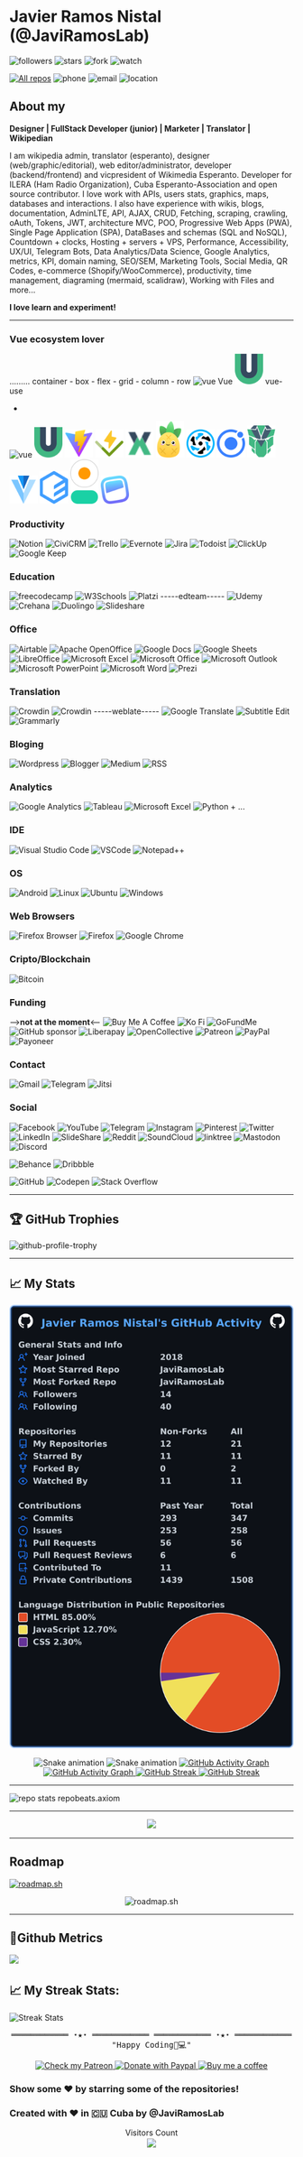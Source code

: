 # Javier Ramos Nistal (@JaviRamosLab)

![followers](https://custom-icon-badges.demolab.com/github/followers/JaviRamosLab?logo=person-add&style=social&logoColor=black)
![stars](https://custom-icon-badges.demolab.com/github/stars/JaviRamosLab?logo=star&style=social&logoColor=black)
![fork](https://custom-icon-badges.demolab.com/github/forks/JaviRamosLab?logo=fork&style=social&logoColor=black)
![watch](https://custom-icon-badges.demolab.com/github/watchers/JaviRamosLab?logo=eye&style=social&logoColor=black)

[![All repos](https://custom-icon-badges.demolab.com/badge/-My%20Repos-blue?&style=flat&logoColor=white&logo=repo)](https://github.com/JaviRamosLab/repositories)
![phone](https://custom-icon-badges.demolab.com/badge/-+53--5843--9494-orange?&style=flat&logo=phone&logoColor=white)
![email](https://custom-icon-badges.demolab.com/badge/-co2mm.esperanto@gmail.com-red?&style=flat&logo=mention&logoColor=white)
![location](https://custom-icon-badges.demolab.com/badge/Havana-Cuba-purple?&style=flat&logo=location&logoColor=white)

## About my

**Designer | FullStack Developer (junior) | Marketer | Translator | Wikipedian**

I am wikipedia admin, translator (esperanto), designer (web/graphic/editorial), web editor/administrator, developer (backend/frontend) and vicpresident of Wikimedia Esperanto. Developer for ILERA (Ham Radio Organization), Cuba Esperanto-Association and open source contributor. I love work with APIs, users stats, graphics, maps, databases and interactions. I also have experience with wikis, blogs, documentation, AdminLTE, API, AJAX, CRUD, Fetching, scraping, crawling, oAuth, Tokens, JWT, architecture MVC, POO, Progressive Web Apps (PWA), Single Page Application (SPA), DataBases and schemas (SQL and NoSQL), Countdown + clocks, Hosting + servers + VPS, Performance, Accessibility, UX/UI, Telegram Bots, Data Analytics/Data Science, Google Analytics, metrics, KPI, domain naming, SEO/SEM, Marketing Tools, Social Media, QR Codes, e-commerce (Shopify/WooCommerce), productivity, time management, diagraming (mermaid, scalidraw), Working with Files and more...

**I love learn and experiment!**

---

### Vue ecosystem lover

<span>
.........
</span>
<style>
    .box {
        display: flex,
    }
    .tech {
        /* align: center, */
    }
</style>
container - box - 
flex - grid - 
column - row

<span class="box">
    <span class="tech">
        <img src="logos/vuejs.svg" alt="vue" style="width: 50px">
        <span>Vue</span>
    </span>
    <span class="tech">
        <img src="logos/vueuse.svg" alt="vueuse" style="width: 50px">
        <span>vue-use</span>
    </span>
</span>

-

<img src="logos/vuejs.svg" alt="vue" style="width: 50px">
<img src="logos/vueuse.svg" alt="vueuse" style="width: 50px">
<img src="logos/vitejs.svg" alt="vitejs" style="width: 50px">
<img src="logos/vitest.svg" alt="vitest" style="width: 50px">
<img src="logos/vuex.svg" alt="vuex" style="width: 50px">
<img src="logos/pinia.svg" alt="pinia" style="width: 50px">
<img src="logos/quasar.svg" alt="quasar" style="width: 50px">
<img src="logos/ionic.svg" alt="ionic" style="width: 50px">
<img src="logos/PrimeVue.svg" alt="PrimeVue" style="width: 50px">
<img src="logos/vuetifyjs.svg" alt="vuetifyjs" style="width: 50px">
<img src="logos/element.svg" alt="element" style="width: 50px">
<img src="logos/daisyUI.svg" alt="daisyUI" style="width: 50px">
<img src="logos/headlessui.svg" alt="headlessui" style="width: 50px">
<img src="logos/.svg" alt="" style="width: 50px">
<img src="logos/.svg" alt="" style="width: 50px">
<img src="logos/.svg" alt="" style="width: 50px">
<img src="logos/.svg" alt="" style="width: 50px">
<img src="logos/.svg" alt="" style="width: 50px">






















### Productivity

![Notion](https://img.shields.io/badge/Notion-000?logo=notion&logoColor=fff&style=flat)
![CiviCRM](https://img.shields.io/badge/CiviCRM-81C459?logo=civicrm&logoColor=fff&style=flat)
![Trello](https://img.shields.io/badge/Trello-0052CC?logo=trello&logoColor=fff&style=flat)
![Evernote](https://img.shields.io/badge/Evernote-00A82D?logo=evernote&logoColor=fff&style=flat)
![Jira](https://img.shields.io/badge/Jira-0052CC?logo=jira&logoColor=fff&style=flat)
![Todoist](https://img.shields.io/badge/Todoist-E44332?logo=todoist&logoColor=fff&style=flat)
![ClickUp](https://img.shields.io/badge/ClickUp-7B68EE?logo=clickup&logoColor=fff&style=flat)
![Google Keep](https://img.shields.io/badge/Google%20Keep-FB0?logo=googlekeep&logoColor=000&style=flat)

### Education

![freecodecamp](https://img.shields.io/badge/freecodecamp-27273D?logo=freecodecamp&logoColor=white&style=flat)
![W3Schools](https://img.shields.io/badge/W3Schools-04AA6D?logo=W3Schools&logoColor=white&style=flat)
![Platzi](https://img.shields.io/badge/Platzi-98CA3F?logo=platzi&logoColor=white&style=flat)
-----edteam-----
![Udemy](https://img.shields.io/badge/Udemy-EC5252?logo=Udemy&logoColor=white&style=flat)
![Crehana](https://img.shields.io/badge/Crehana-4B22F4?logo=crehana&logoColor=fff&style=flat)
![Duolingo](https://img.shields.io/badge/Duolingo-58CC02?logo=Duolingo&logoColor=white&style=flat)
![Slideshare](https://img.shields.io/badge/Slideshare-0077B5?logo=slideshare&logoColor=white&style=flat)

### Office

![Airtable](https://img.shields.io/badge/Airtable-18BFFF?logo=Airtable&logoColor=white&style=flat)
![Apache OpenOffice](https://img.shields.io/badge/Apache_OpenOffice-0E85CD?logo=ApacheOpenOffice&logoColor=white&style=flat)
![Google Docs](https://img.shields.io/badge/Google%20Docs-4285F4?logo=googledocs&logoColor=fff&style=flat)
![Google Sheets](https://img.shields.io/badge/Google%20Sheets-34A853?logo=google-sheets&logoColor=white&style=flat)
![LibreOffice](https://img.shields.io/badge/LibreOffice-18A303?logo=LibreOffice&logoColor=white&style=flat)
![Microsoft Excel](https://img.shields.io/badge/Microsoft_Excel-217346?logo=microsoft-excel&logoColor=white&style=flat)
![Microsoft Office](https://img.shields.io/badge/Microsoft_Office-D83B01?logo=microsoft-office&logoColor=white&style=flat)
![Microsoft Outlook](https://img.shields.io/badge/Microsoft%20Outlook-0078D4?logo=microsoftoutlook&logoColor=fff&style=flat)
![Microsoft PowerPoint](https://img.shields.io/badge/Microsoft_PowerPoint-B7472A?logo=microsoft-powerpoint&logoColor=white&style=flat)
![Microsoft Word](https://img.shields.io/badge/Microsoft_Word-2B579A?logo=microsoft-word&logoColor=white&style=flat)
![Prezi](https://img.shields.io/badge/Prezi-3181FF?logo=prezi&logoColor=white&style=flat)

### Translation

![Crowdin](https://img.shields.io/badge/Crowdin-2E3340?logo=crowdin&logoColor=fff&style=flat)
![Crowdin](https://img.shields.io/badge/WebLate-2E3340?logo=weblate&logoColor=fff&style=flat)
-----weblate-----
![Google Translate](https://img.shields.io/badge/Google%20Translate-4285F4?logo=googletranslate&logoColor=fff&style=flat)
![Subtitle Edit](https://img.shields.io/badge/Subtitle%20Edit-CC2424?logo=subtitleedit&logoColor=fff&style=flat)
![Grammarly](https://img.shields.io/badge/Grammarly-15C39A?logo=grammarly&logoColor=fff&style=flat)

### Bloging

![Wordpress](https://img.shields.io/badge/Wordpress-21759B?logo=wordpress&logoColor=white&style=flat)
![Blogger](https://img.shields.io/badge/Blogger-FF5722?logo=blogger&logoColor=white&style=flat)
![Medium](https://img.shields.io/badge/Medium-12100E?logo=medium&logoColor=white&style=flat)
![RSS](https://img.shields.io/badge/RSS-FFA500?logo=rss&logoColor=white&style=flat)

### Analytics

![Google Analytics](https://img.shields.io/badge/Google%20Analytics-E37400?logo=googleanalytics&logoColor=fff&style=flat)
![Tableau](https://img.shields.io/badge/Tableau-E97627?logo=tableau&logoColor=fff&style=flat)
![Microsoft Excel](https://img.shields.io/badge/Microsoft%20Excel-217346?logo=microsoftexcel&logoColor=fff&style=flat)
![Python](https://img.shields.io/badge/Python-3776AB?logo=python&logoColor=fff&style=flat) + ...

### IDE

![Visual Studio Code](https://img.shields.io/badge/VSCode-0078D4?logo=visual%20studio%20code&logoColor=white&style=flat)
![VSCode](https://img.shields.io/badge/Visual_Studio_Code-0078D4?logo=visual%20studio%20code&logoColor=white&style=flat)
![Notepad++](https://img.shields.io/badge/Notepad++-90E59A.svg?logo=notepad%2B%2B&logoColor=black&style=flat)

### OS

![Android](https://img.shields.io/badge/Android-3DDC84?logo=android&logoColor=white&style=flat)
![Linux](https://img.shields.io/badge/Linux-FCC624?logo=linux&logoColor=black&style=flat)
![Ubuntu](https://img.shields.io/badge/Ubuntu-E95420?logo=ubuntu&logoColor=white&style=flat)
![Windows](https://img.shields.io/badge/Windows-0078D6?logo=windows&logoColor=white&style=flat)

### Web Browsers

![Firefox Browser](https://img.shields.io/badge/Firefox%20Browser-FF7139?logo=firefoxbrowser&logoColor=fff&style=flat)
![Firefox](https://img.shields.io/badge/Firefox-FF7139?logo=firefox&logoColor=fff&style=flat)
![Google Chrome](https://img.shields.io/badge/Google%20Chrome-4285F4?logo=googlechrome&logoColor=fff&style=flat)

### Cripto/Blockchain

![Bitcoin](https://img.shields.io/badge/Bitcoin-F7931A?logo=bitcoin&logoColor=fff&style=flat)

<!-- ![Ethereum](https://img.shields.io/badge/Ethereum-3C3C3D?logo=ethereum&logoColor=fff&style=flat) -->

### Funding

-->**not at the moment**<--
![Buy Me A Coffee](https://img.shields.io/badge/Buy_Me_A_Coffee-FFDD00?logo=buy-me-a-coffee&logoColor=black&style=flat)
![Ko Fi](https://img.shields.io/badge/Ko--fi-F16061?logo=ko-fi&logoColor=white&style=flat)
![GoFundMe](https://img.shields.io/badge/GoFundMe-00B964?logo=gofundme&logoColor=fff&style=flat)
![GitHub sponsor](https://img.shields.io/badge/sponsor-30363D?logo=GitHub-Sponsors&logoColor=#white&style=flat)
![Liberapay](https://img.shields.io/badge/Liberapay-F6C915?logo=liberapay&logoColor=black&style=flat)
![OpenCollective](https://img.shields.io/badge/OpenCollective-1F87FF?logo=OpenCollective&logoColor=white&style=flat)
![Patreon](https://img.shields.io/badge/Patreon-F96854?logo=patreon&logoColor=white&style=flat)
![PayPal](https://img.shields.io/badge/PayPal-00457C?logo=paypal&logoColor=white&style=flat)
![Payoneer](https://img.shields.io/badge/Payoneer-D73F03?logo=payoneer&logoColor=white&style=flat)

### Contact

![Gmail](https://img.shields.io/badge/Gmail-EA4335?logo=gmail&logoColor=fff&style=flat)
![Telegram](https://img.shields.io/badge/Telegram-26A5E4?logo=telegram&logoColor=fff&style=flat)<!-- ![WhatsApp](https://img.shields.io/badge/WhatsApp-25D366?logo=whatsapp&logoColor=fff&style=flat) --><!-- ![Messenger](https://img.shields.io/badge/Messenger-00B2FF?logo=messenger&logoColor=fff&style=flat) -->
![Jitsi](https://img.shields.io/badge/Jitsi-97979A?logo=jitsi&logoColor=fff&style=flat)<!-- ![Zoom](https://img.shields.io/badge/Zoom-2D8CFF?logo=zoom&logoColor=fff&style=flat) -->

### Social

![Facebook](https://img.shields.io/badge/Facebook-1877F2?logo=facebook&logoColor=white&style=flat)
![YouTube](https://img.shields.io/badge/YouTube-F00?logo=youtube&logoColor=fff&style=flat)
![Telegram](https://img.shields.io/badge/Telegram-26A5E4?logo=telegram&logoColor=fff&style=flat)
![Instagram](https://img.shields.io/badge/Instagram-E4405F?logo=instagram&logoColor=white&style=flat)
![Pinterest](https://img.shields.io/badge/Pinterest-%23E60023.svg?&logo=Pinterest&logoColor=white&style=flat)
![Twitter](https://img.shields.io/badge/Twitter-1DA1F2?logo=twitter&logoColor=white&style=flat)
![LinkedIn](https://img.shields.io/badge/LinkedIn-0077B5?logo=linkedin&logoColor=white&style=flat)
![SlideShare](https://img.shields.io/badge/SlideShare-008ED2?logo=slideshare&logoColor=fff&style=flat)
![Reddit](https://img.shields.io/badge/Reddit-FF4500?logo=reddit&logoColor=white&style=flat)
![SoundCloud](https://img.shields.io/badge/SoundCloud-F30?logo=soundcloud&logoColor=fff&style=flat)
![linktree](https://img.shields.io/badge/linktree-39E09B?logo=linktree&logoColor=white&style=flat)
![Mastodon](https://img.shields.io/badge/Mastodon-6364FF?logo=Mastodon&logoColor=white&style=flat)
![Discord](https://img.shields.io/badge/Discord-5865F2?logo=discord&logoColor=fff&style=flat)

![Behance](https://img.shields.io/badge/-Behance-blue?logo=behance&logoColor=white&style=flat)
![Dribbble](https://img.shields.io/badge/Dribbble-EA4C89?logo=dribbble&logoColor=white&style=flat)

![GitHub](https://img.shields.io/badge/GitHub-100000?logo=github&logoColor=white&style=flat)
![Codepen](https://img.shields.io/badge/Codepen-000000?logo=codepen&logoColor=white&style=flat)<!-- ![GitLab](https://img.shields.io/badge/GitLab-330F63?logo=gitlab&logoColor=white&style=flat) -->
![Stack Overflow](https://img.shields.io/badge/Stack_Overflow-FE7A16?logo=stack-overflow&logoColor=white&style=flat)

---

## 🏆 GitHub Trophies

![github-profile-trophy](https://github-profile-trophy.vercel.app/?username=javiramoslab&theme=onedark&no-frame=false&no-bg=false&margin-w=4&margin-h=4)

---

## 📈 My Stats

[![My user statistics](images/userstats.svg)](https://github.com/JaviRamosLab)

<div align="center">
    <!-- Contribution Heatmap with Snake Animation -->
    <img src="https://github.com/javiramoslab/javiramoslab/blob/output/ocean.svg?color_snake=#15F8EB&color_dots=#bfd6f6,#8dbdff,#64a1f4,#4b91f1,#3c7dd9#gh-dark-mode-only" alt="Snake animation">
    <img src="https://github.com/javiramoslab/javiramoslab/blob/output/github-snake.svg?color_snake=#00FC58#gh-light-mode-only" alt="Snake animation">
    <!-- Github Activity Graph -->
    <a href="#gh-dark-mode-only">
        <img src="https://github-readme-activity-graph.vercel.app/graph?username=javiramoslab&theme=github-dark&point=00000000&radius=16#gh-dark-mode-only" alt="GitHub Activity Graph">
    </a>
    <a href="#gh-light-mode-only">
        <img src="https://github-readme-activity-graph.vercel.app/graph?username=javiramoslab&theme=github-light&point=00000000&radius=16#gh-light-mode-only" alt="GitHub Activity Graph">
    </a>
    <!-- Github Streak Stats -->
    <a href="#gh-dark-mode-only">
        <img src="https://github-readme-streak-stats.herokuapp.com?user=javiramoslab&border_radius=20&theme=github-dark-blue&date_format=j%20M%5B%20Y%5D#gh-dark-mode-only" alt="GitHub Streak">
    </a>
    <a href="#gh-light-mode-only">
        <img src="https://github-readme-streak-stats.herokuapp.com?user=javiramoslab&border_radius=20&theme=vue&date_format=j%20M%5B%20Y%5D#gh-light-mode-only" alt="GitHub Streak">
    </a>
</div>

---

![repo stats repobeats.axiom](https://repobeats.axiom.co/api/embed/baaab35673454912bd5a3fa91a2548b7612f42f0.svg 'Repobeats analytics image')

---

<p align="center">
  <a href="https://github.com/javiramoslab" rel="noopener">
 <img src="https://github-readme-stats.vercel.app/api?username=javiramoslab&show_icons=true&theme=dark&count_private=true" ></a>
</p>

---

## Roadmap

[![roadmap.sh](https://api.roadmap.sh/v1-badge/tall/6496a703d99c9d673191e3b0?variant=dark&roadmaps=javascript%2Cbackend%2Cpython%2Cfrontend)](https://roadmap.sh)

<div align="center">
  <img src="https://api.roadmap.sh/v1-badge/wide/6496a703d99c9d673191e3b0?variant=dark&roadmaps=javascript%2Cbackend%2Cpython%2Cfrontend" alt="roadmap.sh" />
</div>

---

## 🚀Github Metrics

<img src="https://github-readme-stats-sahr.vercel.app/api/top-langs?username=javiramoslab&&show_icons=true&title_color=ffffff&icon_color=bb2acf&text_color=daf7dc&bg_color=151515">

## 📈 My Streak Stats:

<img align="center" src="https://github-readme-streak-stats.herokuapp.com/?user=javiramoslab&theme=chartreuse-dark" alt="Streak Stats" />

<!-- Footer -->
<samp>
    <p align="center">
        ════════════ ⋆★⋆ ════════════
        ════════════ ⋆★⋆ ════════════
        <br>
        "Happy Coding👨💻"
    </p>
</samp>

<p align="center">
  <a href="https://www.patreon.com/JaviRamosLab" target="_blank">
    <img width="18%" alt="Check my Patreon" src="https://raw.githubusercontent.com/JaviRamosLab/.github/main/assets/images/support-patreon.png"/>
  </a>
  <a href="https://www.paypal.com/cgi-bin/webscr?cmd=_donations&business=YUTBBKXR2XCPJ" target="_blank">
      <img width="18%" alt="Donate with Paypal" src="https://raw.githubusercontent.com/JaviRamosLab/.github/main/assets/images/support-paypal.png"/>
  </a>
  <a href="https://www.buymeacoffee.com/JaviRamosLab" target="_blank">
      <img width="18%" alt="Buy me a coffee" src="https://raw.githubusercontent.com/JaviRamosLab/.github/main/assets/images/support-buy-coffee.png"/>
  </a>
</p>

### Show some ❤️ by starring some of the repositories!

### Created with ❤️ in 🇨🇺 Cuba by @JaviRamosLab

<p align="center">Visitors Count<br>
<img align="center" src="https://profile-counter.glitch.me/{javiramoslab}/count.svg" /></p>
